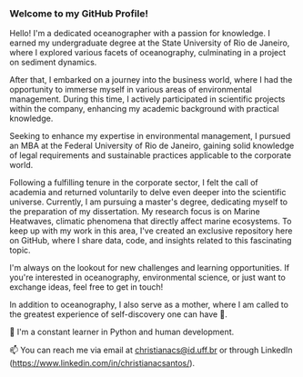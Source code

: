 
### **Welcome to my GitHub Profile!** 

Hello! I'm a dedicated oceanographer with a passion for knowledge. I earned my undergraduate degree at the State University of Rio de Janeiro, where I explored various facets of oceanography, culminating in a project on sediment dynamics.

After that, I embarked on a journey into the business world, where I had the opportunity to immerse myself in various areas of environmental management. During this time, I actively participated in scientific projects within the company, enhancing my academic background with practical knowledge.

Seeking to enhance my expertise in environmental management, I pursued an MBA at the Federal University of Rio de Janeiro, gaining solid knowledge of legal requirements and sustainable practices applicable to the corporate world.

Following a fulfilling tenure in the corporate sector, I felt the call of academia and returned voluntarily to delve even deeper into the scientific universe. Currently, I am pursuing a master's degree, dedicating myself to the preparation of my dissertation. My research focus is on Marine Heatwaves, climatic phenomena that directly affect marine ecosystems. To keep up with my work in this area, I've created an exclusive repository here on GitHub, where I share data, code, and insights related to this fascinating topic.

I'm always on the lookout for new challenges and learning opportunities. If you're interested in oceanography, environmental science, or just want to exchange ideas, feel free to get in touch!

In addition to oceanography, I also serve as a mother, where I am called to the greatest experience of self-discovery one can have 💞️. 


📖 I'm a constant learner in Python and human development.


📫 You can reach me via email at christianacs@id.uff.br or through LinkedIn (https://www.linkedin.com/in/christianacsantos/).
